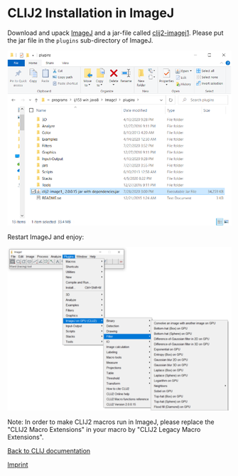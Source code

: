 # CLIJ2 Installation in ImageJ

Download and upack [ImageJ](https://imagej.nih.gov/ij/download.html) and a jar-file called 
[clij2-imagej1](https://github.com/clij/clij2-imagej1/releases/download/2.1.4.0/clij2-image1_-2.1.4.0-jar-with-dependencies.jar). 
Please put the jar file in the `plugins` sub-directory of ImageJ.

![Image](images/installation.png)

Restart ImageJ and enjoy:

![Image](images/screenshot.png)

Note: In order to make CLIJ2 macros run in ImageJ, please replace the "CLIJ2 Macro Extensions" in your macro by "CLIJ2 Legacy Macro Extensions".

[Back to CLIJ documentation](https://clij.github.io/)

[Imprint](https://clij.github.io/imprint)

